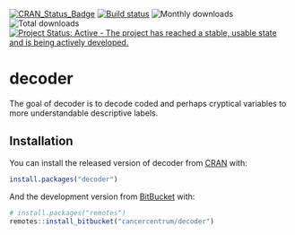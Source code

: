 [![CRAN_Status_Badge](http://www.r-pkg.org/badges/version/decoder)](https://cran.r-project.org/package=decoder)
[![Build status](https://ci.appveyor.com/api/projects/status/63pi6rykfpsuru1c/branch/master?svg=true)](https://ci.appveyor.com/project/eribul/decoder/branch/master)
![Monthly downloads](http://cranlogs.r-pkg.org/badges/decoder) 
![Total downloads](http://cranlogs.r-pkg.org/badges/grand-total/decoder)
[![Project Status: Active - The project has reached a stable, usable state and is being actively developed.](http://www.repostatus.org/badges/latest/active.svg)](http://www.repostatus.org/#active)

decoder
==========


The goal of decoder is to decode coded and perhaps cryptical variables to more understandable descriptive labels.

## Installation

You can install the released version of decoder from [CRAN](https://CRAN.R-project.org) with:

``` r
install.packages("decoder")
```

And the development version from [BitBucket](https://bitbucket.org/) with:

``` r
# install.packages("remotes")
remotes::install_bitbucket("cancercentrum/decoder")
```
